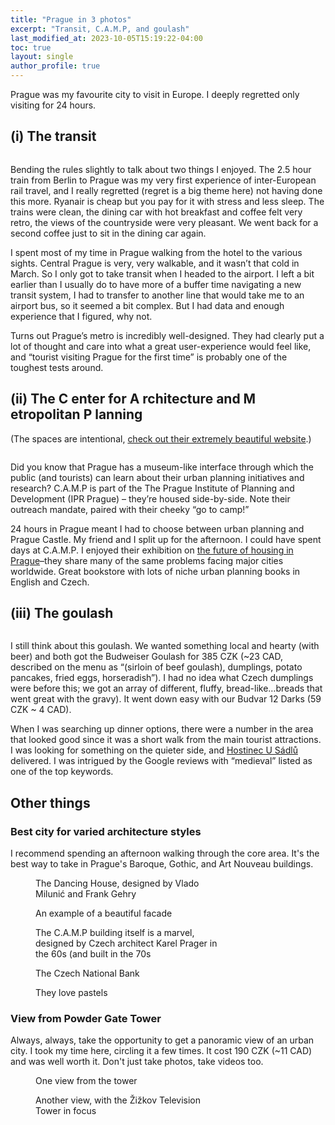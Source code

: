 ```yaml
---
title: "Prague in 3 photos"
excerpt: "Transit, C.A.M.P, and goulash"
last_modified_at: 2023-10-05T15:19:22-04:00
toc: true
layout: single
author_profile: true
---
```


Prague was my favourite city to visit in Europe. I deeply regretted only visiting for 24 hours. 

## (i) The transit

<figure style="width: 300px" class="align-right">
  <img src="{{ site.url }}{{ site.baseurl }}/assets/images/prague_transit.JPG" alt="">
  <figcaption>
</figcaption>
</figure> 

Bending the rules slightly to talk about two things I enjoyed. The 2.5 hour train from Berlin to Prague was my very first experience of inter-European rail travel, and I really regretted (regret is a big theme here) not having done this more. Ryanair is cheap but you pay for it with stress and less sleep. The trains were clean, the dining car with hot breakfast and coffee felt very retro, the views of the countryside were very pleasant. We went back for a second coffee just to sit in the dining car again. 

I spent most of my time in Prague walking from the hotel to the various sights. Central Prague is very, very walkable, and it wasn’t that cold in March. So I only got to take transit when I headed to the airport. I left a bit earlier than I usually do to have more of a buffer time navigating a new transit system, I had to transfer to another line that would take me to an airport bus, so it seemed a bit complex. But I had data and enough experience that I figured, why not. 

Turns out Prague’s metro is incredibly well-designed. They had clearly put a lot of thought and care into what a great user-experience would feel like, and “tourist visiting Prague for the first time” is probably one of the toughest tests around. 

## (ii) The C enter for A rchitecture and M etropolitan P lanning

(The spaces are intentional, [check out their extremely beautiful website](https://praha.camp/en/).)

<figure style="width: 300px" class="align-right">
  <img src="{{ site.url }}{{ site.baseurl }}/assets/images/prague_camp.JPG" alt="">
  <figcaption>
</figcaption>
</figure> 

Did you know that Prague has a museum-like interface through which the public (and tourists) can learn about their urban planning initiatives and research? C.A.M.P is part of the The Prague Institute of Planning and Development (IPR Prague) – they’re housed side-by-side. Note their outreach mandate, paired with their cheeky “go to camp!”

24 hours in Prague meant I had to choose between urban planning and Prague Castle. My friend and I split up for the afternoon. I could have spent days at C.A.M.P. I enjoyed their exhibition on [the future of housing in Prague](https://praha.camp/en/exhibitions/detail/prague-tomorrow-houses-and-apartments)–they share many of the same problems facing major cities worldwide. Great bookstore with lots of niche urban planning books in English and Czech. 

## (iii) The goulash

<figure style="width: 300px" class="align-right">
  <img src="{{ site.url }}{{ site.baseurl }}/assets/images/prague_goulash.JPG" alt="">
  <figcaption>
</figcaption>
</figure> 

I still think about this goulash. We wanted something local and hearty (with beer) and both got the Budweiser Goulash for 385 CZK (~23 CAD, described on the menu as “(sirloin of beef goulash), dumplings, potato pancakes, fried eggs, horseradish”). I had no idea what Czech dumplings were before this; we got an array of different, fluffy, bread-like…breads that went great with the gravy). It went down easy with our Budvar 12 Darks (59 CZK ~ 4 CAD). 

When I was searching up dinner options, there were a number in the area that looked good since it was a short walk from the main tourist attractions. I was looking for something on the quieter side, and [Hostinec U Sádlů](https://www.google.com/maps/place/Hostinec+U+S%C3%A1dl%C5%AF/@50.0913943,14.4177963,15z/data=!3m1!4b1!4m6!3m5!1s0x470b94c1cf3245c9:0xfd2256a7d797e895!8m2!3d50.0913948!4d14.4280746!16s%2Fg%2F1w0qzmq2?entry=ttu) delivered. I was intrigued by the Google reviews with “medieval” listed as one of the top keywords. 

## Other things

### Best city for varied architecture styles

I recommend spending an afternoon walking through the core area. It's the best way to take in Prague's Baroque, Gothic, and Art Nouveau buildings.

<figure style="width: 300px" class="align-center">
  <img src="{{ site.url }}{{ site.baseurl }}/assets/images/prague_dancing_house.JPG" alt="">
  <figcaption>The Dancing House, designed by Vlado Milunić and Frank Gehry</figcaption>
</figure> 

<figure style="width: 300px" class="align-center">
  <img src="{{ site.url }}{{ site.baseurl }}/assets/images/prague_building.JPG" alt="">
  <figcaption>An example of a beautiful facade</figcaption>
</figure> 

<figure style="width: 300px" class="align-center">
  <img src="{{ site.url }}{{ site.baseurl }}/assets/images/prague_camp_building.JPG" alt="">
  <figcaption>The C.A.M.P building itself is a marvel, designed by Czech architect Karel Prager in the 60s (and built in the 70s</figcaption>
</figure> 

<figure style="width: 300px" class="align-center">
  <img src="{{ site.url }}{{ site.baseurl }}/assets/images/prague_central_bank.JPG" alt="">
  <figcaption>The Czech National Bank</figcaption>
</figure> 

<figure style="width: 300px" class="align-center">
  <img src="{{ site.url }}{{ site.baseurl }}/assets/images/prague_pink_green.JPG" alt="">
  <figcaption>They love pastels</figcaption>
</figure> 

### View from Powder Gate Tower

Always, always, take the opportunity to get a panoramic view of an urban city. I took my time here, circling it a few times. It cost 190 CZK (~11 CAD) and was well worth it. Don't just take photos, take videos too. 

<figure style="width: 300px" class="align-center">
  <img src="{{ site.url }}{{ site.baseurl }}/assets/images/prague_powder_tower_view.JPG" alt="">
  <figcaption>One view from the tower
</figcaption>
</figure> 

<figure style="width: 300px" class="align-center">
  <img src="{{ site.url }}{{ site.baseurl }}/assets/images/prague_television_tower.JPG" alt="">
  <figcaption>Another view, with the Žižkov Television Tower in focus
</figcaption>
</figure> 

